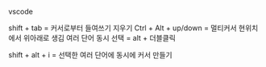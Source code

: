 vscode

shift + tab = 커서로부터 들여쓰기 지우기
Ctrl + Alt + up/down = 멀티커서 현위치에서 위아래로 생김
여러 단어 동시 선택 = alt + 더블클릭

shift + alt + i = 선택한 여러 단어에 동시에 커서 만들기

